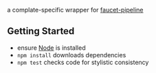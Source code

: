a complate-specific wrapper for [faucet-pipeline](http://www.faucet-pipeline.org)


Getting Started
---------------

* ensure [Node](http://nodejs.org) is installed
* `npm install` downloads dependencies
* `npm test` checks code for stylistic consistency
